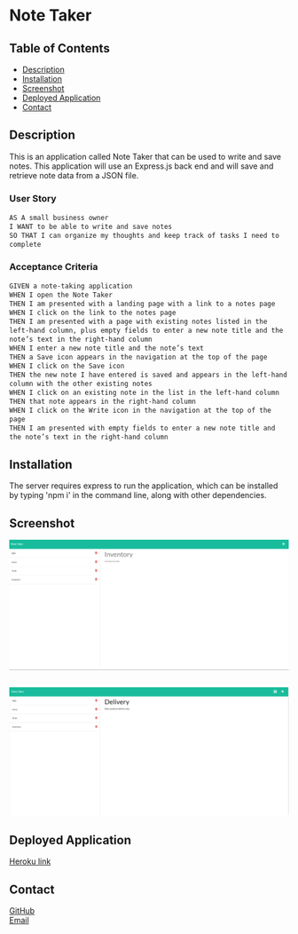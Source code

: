 # Note Taker

## Table of Contents

* [Description](#Discription)
* [Installation](#Installation)
* [Screenshot](#Screenshot)
* [Deployed Application](#DeployedApplication)
* [Contact](#Contact)


## Description

This is an application called Note Taker that can be used to write and save notes. This application will use an Express.js back end and will save and retrieve note data from a JSON file.

### User Story
````
AS A small business owner
I WANT to be able to write and save notes
SO THAT I can organize my thoughts and keep track of tasks I need to complete

````

### Acceptance Criteria

````
GIVEN a note-taking application
WHEN I open the Note Taker
THEN I am presented with a landing page with a link to a notes page
WHEN I click on the link to the notes page
THEN I am presented with a page with existing notes listed in the left-hand column, plus empty fields to enter a new note title and the note’s text in the right-hand column
WHEN I enter a new note title and the note’s text
THEN a Save icon appears in the navigation at the top of the page
WHEN I click on the Save icon
THEN the new note I have entered is saved and appears in the left-hand column with the other existing notes
WHEN I click on an existing note in the list in the left-hand column
THEN that note appears in the right-hand column
WHEN I click on the Write icon in the navigation at the top of the page
THEN I am presented with empty fields to enter a new note title and the note’s text in the right-hand column
````

## Installation

The server requires express to run the application, which can be installed by typing 'npm i' in the command line, along with other dependencies.


## Screenshot

<img src="./images/img1.png"><pre></pre>
<img src="./images/img2.png">


## Deployed Application

[Heroku link](Heroku)


## Contact

[GitHub](https://github.com/Abi-2021)  
[Email](abira0607@gmail.com)
